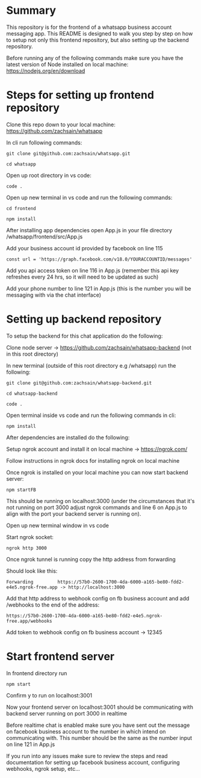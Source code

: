 # Summary

This repository is for the frontend of a whatsapp business account messaging app. 
This README is designed to walk you step by step on how to setup not only this frontend repository, but also setting up the backend repository. 

Before running any of the following commands make sure you have the latest version of Node installed on local machine: https://nodejs.org/en/download

# Steps for setting up frontend repository 

Clone this repo down to your local machine: https://github.com/zachsain/whatsapp

In cli run following commands: 

```git clone git@github.com:zachsain/whatsapp.git```

```cd whatsapp```

Open up root directory in vs code:

```code .``` 

Open up new terminal in vs code and run the following commands:

```cd frontend```

```npm install```

After installing app dependencies open App.js in your file directory /whatsapp/frontend/src/App.js

Add your business account id provided by facebook on line 115 

```const url = 'https://graph.facebook.com/v18.0/YOURACCOUNTID/messages'```

Add you api access token on line 116 in App.js (remember this api key refreshes every 24 hrs, so it will need to be updated as such)

Add your phone number to line 121 in App.js (this is the number you will be messaging with via the chat interface)

# Setting up backend repository

To setup the backend for this chat application do the following:

Clone node server -> https://github.com/zachsain/whatsapp-backend (not in this root directory)

In new terminal (outside of this root directory e.g /whatsapp) run the following:

```git clone git@github.com:zachsain/whatsapp-backend.git```

```cd whatsapp-backend```

```code .```

Open terminal inside vs code and run the following commands in cli:

```npm install```

After dependencies are installed do the following:

Setup ngrok account and install it on local machine -> https://ngrok.com/

Follow instructions in ngrok docs for installing ngrok on local machine 

Once ngrok is installed on your local machine you can now start backend server: 

```npm startFB```

This should be running on localhost:3000 (under the circumstances that it's not running on port 3000 adjust ngrok commands and line 6 on App.js to align with the port your backend server is running on). 

Open up new terminal window in vs code

Start ngrok socket: 
 
 ```ngrok http 3000```

Once ngrok tunnel is running copy the http address from forwarding 

Should look like this:

```Forwarding         https://57b0-2600-1700-4da-6000-a165-be80-fdd2-e4e5.ngrok-free.app -> http://localhost:3000```

Add that http address to webhook config on fb business account and add /webhooks to the end of the address:

```https://57b0-2600-1700-4da-6000-a165-be80-fdd2-e4e5.ngrok-free.app/webhooks```

Add token to webhook config on fb business account -> 12345

# Start frontend server

In frontend directory run 

```npm start```

Confirm y to run on localhost:3001

Now your frontend server on localhost:3001 should be communicating with backend server running on port 3000 in realtime 

Before realtime chat is enabled make sure you have sent out the message on facebook business account to the number in which intend on communicating with. This number should be the same as the number input on line 121 in App.js 

If you run into any issues make sure to review the steps and read documentation for setting up facebook business account, configuring webhooks, ngrok setup, etc... 


